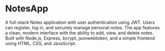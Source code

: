 # NotesApp
A full-stack Notes application with user authentication using JWT. Users can register, log in, and securely manage personal notes. The app features a clean, modern interface with the ability to add, view, and delete notes. Built with Node.js, Express, bcrypt, jsonwebtoken, and a simple frontend using HTML, CSS, and JavaScript.
